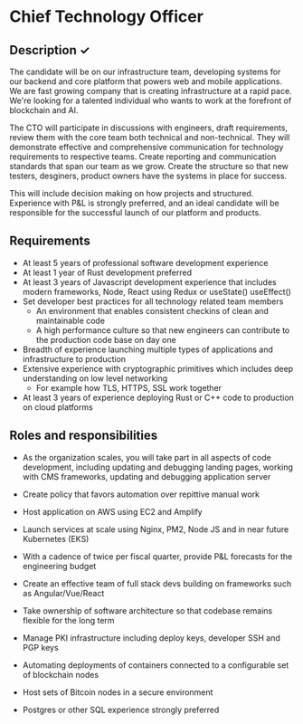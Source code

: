 # Chief Technology Officer

## Description ✓

The candidate will be on our infrastructure team, developing systems for our backend and core platform that powers web and mobile applications. We are fast growing company that is creating infrastructure at a rapid pace. We're looking for a talented individual who wants to work at the forefront of blockchain and AI. 

The CTO will participate in discussions with engineers, draft requirements, review them with the core team both technical and non-technical. They will demonstrate effective and comprehensive communication for technology requirements to respective teams. Create reporting and communication standards that span our team as we grow. Create the structure so that new testers, desginers, product owners have the systems in place for success. 

This will include decision making on how projects and structured. Experience with P&L is strongly preferred, and an ideal candidate will be responsible for the successful launch of our platform and products. 


## Requirements

* At least 5 years of professional software development experience
* At least 1 year of Rust development preferred
* At least 3 years of Javascript development experience that includes modern frameworks, Node, React using Redux or useState() useEffect()
* Set developer best practices for all technology related team members
  * An environment that enables consistent checkins of clean and maintainable code
  * A high performance culture so that new engineers can contribute to the production code base on day one
* Breadth of experience launching multiple types of applications and infrastructure to production
* Extensive experience with cryptographic primitives which includes deep understanding on low level networking
  * For example how TLS, HTTPS, SSL work together
* At least 3 years of experience deploying Rust or C++ code to production on cloud platforms


## Roles and responsibilities

* As the organization scales, you will take part in all aspects of code development, including updating and debugging landing pages, working with CMS frameworks, updating and debugging application server
* Create policy that favors automation over repittive manual work
* Host application on AWS using EC2 and Amplify
* Launch services at scale using Nginx, PM2, Node JS and in near future Kubernetes (EKS)
* With a cadence of twice per fiscal quarter, provide P&L forecasts for the engineering budget
* Create an effective team of full stack devs building on frameworks such as Angular/Vue/React
* Take ownership of software architecture so that codebase remains flexible for the long term
* Manage PKI infrastructure including deploy keys, developer SSH and PGP keys


* Automating deployments of containers connected to a configurable set of blockchain nodes
* Host sets of Bitcoin nodes in a secure environment 
* Postgres or other SQL experience strongly preferred
